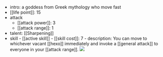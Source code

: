 - intro: a goddess from Greek mythology who move fast
- [[life point]]: 15
- attack
	- [[attack power]]: 3
	- [[attack range]]: 1
- talent: [[Sharpening]]
- skill - [[active skill]] - [[skill cost]]: 7 - description: You can move to whichever vacant [[hexo]] immediately and invoke a [[general attack]] to everyone in your [[attack range]].
  ![](https://imgsa.baidu.com/forum/w%3D580/sign=9865a5aaf5f2b211e42e8546fa816511/66787659252dd42aa069c2720d3b5bb5c8eab85e.jpg)
